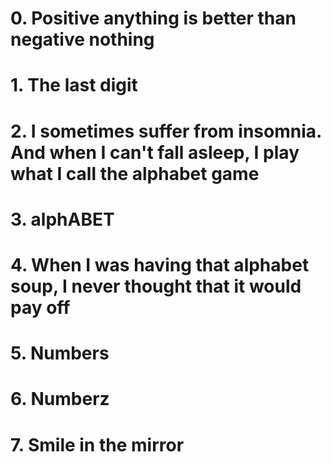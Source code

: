 # 0. Positive anything is better than negative nothing
# 1. The last digit
# 2. I sometimes suffer from insomnia. And when I can't fall asleep, I play what I call the alphabet game
# 3. alphABET
# 4. When I was having that alphabet soup, I never thought that it would pay off
# 5. Numbers
# 6. Numberz
# 7. Smile in the mirror
